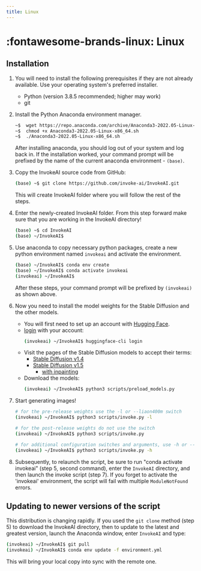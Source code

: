 ```yaml
---
title: Linux
---
```


# :fontawesome-brands-linux: Linux

## Installation

1. You will need to install the following prerequisites if they are not already
   available. Use your operating system's preferred installer.

    - Python (version 3.8.5 recommended; higher may work)
    - git

2. Install the Python Anaconda environment manager.

    ```bash
    ~$  wget https://repo.anaconda.com/archive/Anaconda3-2022.05-Linux-x86_64.sh
    ~$  chmod +x Anaconda3-2022.05-Linux-x86_64.sh
    ~$  ./Anaconda3-2022.05-Linux-x86_64.sh
    ```

    After installing anaconda, you should log out of your system and log back in. If
    the installation worked, your command prompt will be prefixed by the name of the
    current anaconda environment - `(base)`.

3. Copy the InvokeAI source code from GitHub:

    ```bash
    (base) ~$ git clone https://github.com/invoke-ai/InvokeAI.git
    ```

    This will create InvokeAI folder where you will follow the rest of the steps.

4. Enter the newly-created InvokeAI folder. From this step forward make sure that you are working in the InvokeAI directory!

    ```bash
    (base) ~$ cd InvokeAI
    (base) ~/InvokeAI$
    ```

5. Use anaconda to copy necessary python packages, create a new python
   environment named `invokeai` and activate the environment.

    ```bash
    (base) ~/InvokeAI$ conda env create
    (base) ~/InvokeAI$ conda activate invokeai
    (invokeai) ~/InvokeAI$
    ```

    After these steps, your command prompt will be prefixed by `(invokeai)` as shown
    above.

6. Now you need to install the model weights for the Stable Diffusion and the other models.

      - You will first need to set up an account
        with [Hugging Face](https://huggingface.co).
      - [login](https://huggingface.co/docs/huggingface_hub/quick-start#login) with your account: 
        ```bash
        (invokeai) ~/InvokeAI$ huggingface-cli login
        ```
      - Visit the pages of the Stable Diffusion models to accept their terms:
          + [Stable Diffusion v1.4](https://huggingface.co/CompVis/stable-diffusion-v1-4) 
          + [Stable Diffusion v1.5](https://huggingface.co/runwayml/stable-diffusion-v1-5)
              + [with inpainting](https://huggingface.co/runwayml/stable-diffusion-inpainting)
      - Download the models:
        ```bash
        (invokeai) ~/InvokeAI$ python3 scripts/preload_models.py
        ```

7. Start generating images!

    ```bash
    # for the pre-release weights use the -l or --liaon400m switch
    (invokeai) ~/InvokeAI$ python3 scripts/invoke.py -l

    # for the post-release weights do not use the switch
    (invokeai) ~/InvokeAI$ python3 scripts/invoke.py

    # for additional configuration switches and arguments, use -h or --help
    (invokeai) ~/InvokeAI$ python3 scripts/invoke.py -h
    ```

8. Subsequently, to relaunch the script, be sure to run "conda activate invokeai" (step 5, second command), enter the `InvokeAI` directory, and then launch the invoke script (step 7). If you forget to activate the 'invokeai' environment, the script will fail with multiple `ModuleNotFound` errors.

## Updating to newer versions of the script

This distribution is changing rapidly. If you used the `git clone` method (step 5) to download the InvokeAI directory, then to update to the latest and greatest version, launch the Anaconda window, enter `InvokeAI` and type:

```bash
(invokeai) ~/InvokeAI$ git pull
(invokeai) ~/InvokeAI$ conda env update -f environment.yml
```

This will bring your local copy into sync with the remote one.
